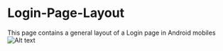 # Login-Page-Layout
This page contains a general layout of a Login page in Android mobiles
![Alt text](.jpg?raw=true "image_login.png")
